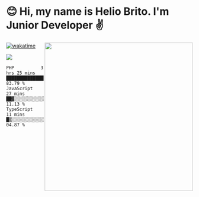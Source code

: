  # 😊 Hi, my name is Helio Brito. I'm Junior Developer ✌️

<img src="https://github-readme-stats.vercel.app/api?username=helioh3&show_icons=true&count_private=true&theme=gruvbox" min-width="400px" max-width="400px" width="400px" align="right" />

[![wakatime](https://wakatime.com/badge/user/ce1da5e2-69aa-40b1-a2f3-97124b30e813.svg)](https://wakatime.com/@ce1da5e2-69aa-40b1-a2f3-97124b30e813)

<p align="left">
  <a href="https://t.me/helioh3" target="_blank" rel="noopener noreferrer" alt="Telegram">
  <img src="https://img.shields.io/badge/Telegram-2CA5E0?style=for-the-badge&logo=telegram&logoColor=white" /></a>
</p>

<!--START_SECTION:waka-->
```text
PHP          3 hrs 25 mins   █████████████████████░░░░   83.79 % 
JavaScript   27 mins         ██▓░░░░░░░░░░░░░░░░░░░░░░   11.13 % 
TypeScript   11 mins         █▒░░░░░░░░░░░░░░░░░░░░░░░   04.87 % 
```
<!--END_SECTION:waka-->
